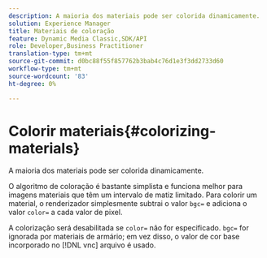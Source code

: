 ```yaml
---
description: A maioria dos materiais pode ser colorida dinamicamente.
solution: Experience Manager
title: Materiais de coloração
feature: Dynamic Media Classic,SDK/API
role: Developer,Business Practitioner
translation-type: tm+mt
source-git-commit: d0bc88f55f857762b3bab4c76d1e3f3dd2733d60
workflow-type: tm+mt
source-wordcount: '83'
ht-degree: 0%

---
```



# Colorir materiais{#colorizing-materials}

A maioria dos materiais pode ser colorida dinamicamente.

O algoritmo de coloração é bastante simplista e funciona melhor para imagens materiais que têm um intervalo de matiz limitado. Para colorir um material, o renderizador simplesmente subtrai o valor `bgc=` e adiciona o valor `color=` a cada valor de pixel.

A colorização será desabilitada se `color=` não for especificado. `bgc=` for ignorada por materiais de armário; em vez disso, o valor de cor base incorporado no  [!DNL vnc] arquivo é usado.
